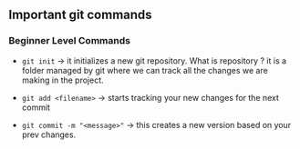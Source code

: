 ## Important git commands

### Beginner Level Commands

- `git init` -> it initializes a new git repository. What is repository ? 
   it is a folder managed by git where we can track all the changes we are making in the project.

- `git add <filename>` -> starts tracking your new changes for the next commit

- `git commit -m "<message>"` -> this creates a new version based on your prev changes.
